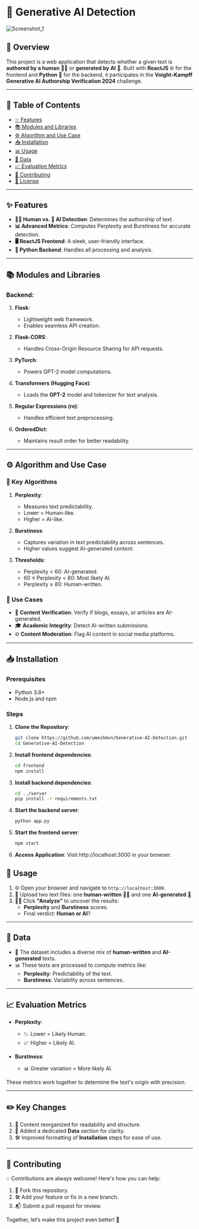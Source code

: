 # 🧠 Generative AI Detection

![Screenshot_1](https://github.com/user-attachments/assets/7e5d2265-2f81-4676-8270-6d1479d6534b)


## 🚀 Overview

This project is a web application that detects whether a given text is **authored by a human** 🧑‍💻 or **generated by AI** 🤖. Built with **ReactJS** 🌐 for the frontend and **Python** 🐍 for the backend, it participates in the **Voight-Kampff Generative AI Authorship Verification 2024** challenge.

---

## 📖 Table of Contents

- [✨ Features](#-features)
- [📚 Modules and Libraries](#-modules-and-libraries)
- [⚙️ Algorithm and Use Case](#️-algorithm-and-use-case)
- [📥 Installation](#-installation)
- [📊 Usage](#-usage)
- [📂 Data](#-data)
- [📈 Evaluation Metrics](#-evaluation-metrics)
- [🤝 Contributing](#-contributing)
- [📜 License](#-license)

---

## ✨ Features

- **🧑‍💻 Human vs. 🤖 AI Detection**: Determines the authorship of text.  
- **📊 Advanced Metrics**: Computes Perplexity and Burstiness for accurate detection.  
- **🖥 ReactJS Frontend**: A sleek, user-friendly interface.  
- **🐍 Python Backend**: Handles all processing and analysis.  

---

## 📚 Modules and Libraries

### Backend:

1. **Flask**:  
   - Lightweight web framework.  
   - Enables seamless API creation.  

2. **Flask-CORS**:  
   - Handles Cross-Origin Resource Sharing for API requests.  

3. **PyTorch**:  
   - Powers GPT-2 model computations.  

4. **Transformers (Hugging Face)**:  
   - Loads the **GPT-2** model and tokenizer for text analysis.  

5. **Regular Expressions (re)**:  
   - Handles efficient text preprocessing.  

6. **OrderedDict**:  
   - Maintains result order for better readability.  

---

## ⚙️ Algorithm and Use Case

### 🧮 Key Algorithms

1. **Perplexity**:  
   - Measures text predictability.  
   - Lower = Human-like.  
   - Higher = AI-like.  

2. **Burstiness**:  
   - Captures variation in text predictability across sentences.  
   - Higher values suggest AI-generated content.  

3. **Thresholds**:  
   - Perplexity < 60: AI-generated.  
   - 60 ≤ Perplexity < 80: Most likely AI.  
   - Perplexity ≥ 80: Human-written.  

### 🔗 Use Cases

- 📰 **Content Verification**: Verify if blogs, essays, or articles are AI-generated.  
- 🎓 **Academic Integrity**: Detect AI-written submissions.  
- 🌐 **Content Moderation**: Flag AI content in social media platforms.  

---

## 📥 Installation

### Prerequisites
- Python 3.8+  
- Node.js and npm  

### Steps

1. **Clone the Repository**:  
   ```bash
   git clone https://github.com/umeshmvn/Generative-AI-Detection.git
   cd Generative-AI-Detection
   ```
2. **Install frontend dependencies**:
   ```bash
   cd frontend
   npm install
   ```

3. **Install backend dependencies**:
   ```bash
   cd ../server
   pip install -r requirements.txt
   ```

4. **Start the backend server**:
   ```bash
   python app.py
   ```

5. **Start the frontend server**:
   ```bash
   npm start
   ```
6. **Access Application**:
Visit http://localhost:3000 in your browser.

## 🌟 Usage

1. 🌐 Open your browser and navigate to `http://localhost:3000`.  
2. 📂 Upload two text files: one **human-written** 🧑‍💻 and one **AI-generated** 🤖.  
3. 🕵️‍♂️ Click **"Analyze"** to uncover the results:  
   - **Perplexity** and **Burstiness** scores.  
   - Final verdict: **Human or AI**?  

---

## 📂 Data

- 📜 The dataset includes a diverse mix of **human-written** and **AI-generated** texts.  
- 📊 These texts are processed to compute metrics like:  
  - **Perplexity**: Predictability of the text.  
  - **Burstiness**: Variability across sentences.  

---

## 📈 Evaluation Metrics

- **Perplexity**:  
   - 📉 Lower = Likely Human.  
   - 📈 Higher = Likely AI.  

- **Burstiness**:  
   - 📊 Greater variation = More likely AI.  

These metrics work together to determine the text's origin with precision.  

---

## ✏️ Key Changes

1. 📌 Content reorganized for readability and structure.  
2. 📁 Added a dedicated **Data** section for clarity.  
3. 🛠 Improved formatting of **Installation** steps for ease of use.  

---

## 🤝 Contributing

💡 Contributions are always welcome! Here's how you can help:  
1. 🍴 Fork this repository.  
2. 🛠 Add your feature or fix in a new branch.  
3. 📬 Submit a pull request for review.  

Together, let’s make this project even better! 🌟

